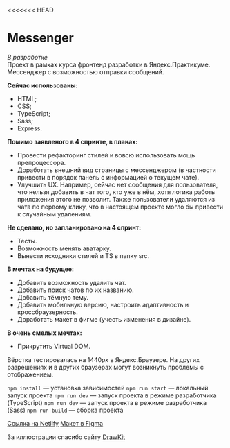 <<<<<<< HEAD
# Messenger 
*В разработке*  
Проект в рамках курса фронтенд разработки в Яндекс.Практикуме.  
Мессенджер с возможностью отправки сообщений. 
 
**Сейчас использованы:** 
  - HTML; 
  - CSS; 
  - TypeScript; 
  - Sass;
  - Express.
 
**Помимо заявленого в 4 спринте, в планах:** 
  - Провести рефакторинг стилей и вовсю использовать мощь препроцессора.
  - Доработать внешний вид страницы с мессенджером (в частности привести в порядок панель с информацией о текущем чате). 
  - Улучшить UX. Например, сейчас нет сообщения для пользователя, что нельзя добавить в чат того, кто уже в нём, хотя логика работы приложения этого не позволит. Также пользователи удаляются из чата по первому клику, что в настоящем проекте могло бы привести к случайным удалениям. 

**Не сделано, но запланировано на 4 спринт:**
 - Тесты.
 - Возможность менять аватарку.
 - Вынести исходники стилей и TS в папку src.

**В мечтах на будущее:** 
  - Добавить возможность удалить чат. 
  - Добавить поиск чатов по их названию.
  - Добавить тёмную тему.
  - Добавить мобильную версию, настроить адаптивность и кроссбраузерность.
  - Доработать макет в фигме (учесть изменения в дизайне).

**В очень смелых мечтах:** 
  - Прикрутить Virtual DOM.

Вёрстка тестировалась на 1440px в Яндекс.Браузере. На других разрешениях и в других браузерах могут возникнуть проблемы с отображением.

`npm install` — установка зависимостей
`npm run start` — локальный запуск проекта
`npm run dev` — запуск проекта в режиме разработчика (TypeScript)
`npm run dev` — запуск проекта в режиме разработчика (Sass)
`npm run build` — сборка проекта

[Ссылка на Netlify](https://heuristic-hopper-3477e0.netlify.app)
[Макет в Figma](https://www.figma.com/file/6wlz00g1Ol53iWiwg4WYDm/Messenger)

За иллюстрации спасибо сайту [DrawKit](https://www.drawkit.io/)